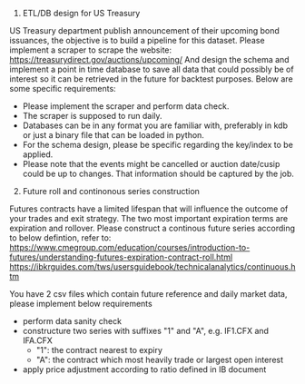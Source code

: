 1. ETL/DB design for US Treasury

US Treasury department publish announcement of their upcoming bond issuances, the objective is to build a pipeline for this dataset. Please implement a scraper to scrape the website:
https://treasurydirect.gov/auctions/upcoming/
And design the schema and implement a point in time database to save all data that could possibly be of interest so it can be retrieved in the future for backtest purposes. Below are some specific requirements:
- Please implement the scraper and perform data check.
- The scraper is supposed to run daily.
- Databases can be in any format you are familiar with, preferably in kdb or just a binary file that can be loaded in python. 
- For the schema design, please be specific regarding the key/index to be applied.
- Please note that the events might be cancelled or auction date/cusip could be up to changes. That information should be captured by the job.

2. Future roll and continonous series construction

Futures contracts have a limited lifespan that will influence the outcome of your trades and exit strategy. The two most important expiration terms are expiration and rollover. Please construct a continous future series according to below defintion, refer to:
https://www.cmegroup.com/education/courses/introduction-to-futures/understanding-futures-expiration-contract-roll.html
https://ibkrguides.com/tws/usersguidebook/technicalanalytics/continuous.htm

You have 2 csv files which contain future reference and daily market data, please implement below requirements
- perform data sanity check
- constructure two series with suffixes "1" and "A", e.g. IF1.CFX and IFA.CFX
  - "1": the contract nearest to expiry
  - "A": the contract which most heavily trade or largest open interest 
- apply price adjustment according to ratio defined in IB document
